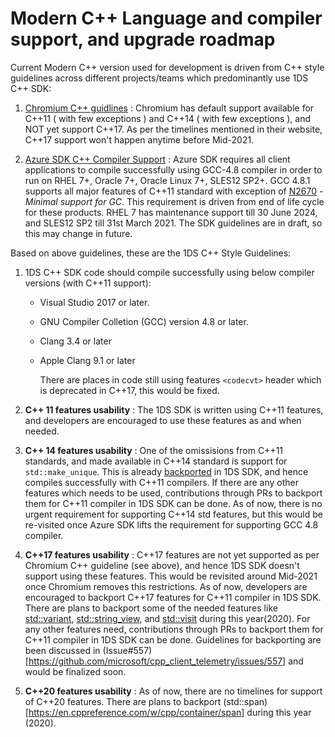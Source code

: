 # Modern C++ Language and compiler support, and  upgrade roadmap

Current Modern C++ version used for development is driven from C++ style guidelines across different projects/teams which predominantly use 1DS C++ SDK:

1. [Chromium C++ guidlines](https://chromium-cpp.appspot.com/) : Chromium has default support available for C++11 ( with few exceptions ) and C++14 ( with few exceptions ), and NOT yet support C++17. As per the timelines mentioned in their website, C++17 support won't happen anytime before Mid-2021.

2. [Azure SDK C++ Compiler Support](https://azure.github.io/azure-sdk/cpp_implementation.html#linux) : Azure SDK requires all client applications to compile successfully using GCC-4.8 compiler in order to run on RHEL 7+, Oracle 7+, Oracle Linux 7+, SLES12 SP2+. GCC 4.8.1 supports all major features of C++11 standard with exception of [N2670](http://www.open-std.org/jtc1/sc22/wg21/docs/papers/2008/n2670.htm) - _Minimal support for GC_. This requirement is driven from end of life cycle for these products. RHEL 7 has maintenance support till 30 June 2024, and SLES12 SP2 till 31st March 2021. The SDK guidelines are in draft, so this may change in future.

Based on above guidelines, these are the 1DS C++ Style Guidelines:

1. 1DS C++ SDK code should compile successfully using below compiler versions (with C++11 support):
    - Visual Studio 2017 or later.
    - GNU Compiler Colletion (GCC) version 4.8 or later.
    - Clang 3.4 or later
    - Apple Clang 9.1 or later

        There are places in code still using features  `<codecvt>` header which is deprecated in C++17, this would be fixed.

2. **C++ 11 features usability** : The 1DS SDK is written using C++11 features, and developers are encouraged to use these features as and when needed. 

3. **C++ 14 features usability** : One of the omissisions from C++11 standards, and made  available in C++14 standard is support for `std::make_unique`. This is already [backported](https://github.com/microsoft/cpp_client_telemetry/blob/780205d2ea0298e41e82d54a3d203366f051cdf4/lib/utils/Utils.hpp#L28) in 1DS SDK, and hence compiles successfully with C++11 compilers.
If there are any other features which needs to be used, contributions through PRs to backport them for C++11 compiler in 1DS SDK can be done. As of now, there is no urgent requirement for supporting C++14 std features, but this would be re-visited once Azure SDK lifts the requirement for supporting GCC 4.8 compiler.

4. **C++17 features usability** : C++17 features are not yet supported as per Chromium C++ guideline (see above), and hence 1DS SDK doesn't support using these features. This would be revisited around Mid-2021 once Chromium removes this restrictions. As of now, developers are encouraged to backport C++17 features for C++11 compiler in 1DS SDK. There are plans to backport some of the needed features like [std::variant](https://en.cppreference.com/w/cpp/utility/variant), [std::string_view](https://en.cppreference.com/w/cpp/string/basic_string_view),  and [std::visit](https://en.cppreference.com/w/cpp/utility/variant/visit) during this year(2020). For any other features need, contributions through PRs to backport them for C++11 compiler in 1DS SDK can be done. Guidelines for backporting are been discussed in (Issue#557)[https://github.com/microsoft/cpp_client_telemetry/issues/557] and would be finalized soon.

5. **C++20 features usability** : As of now, there are no timelines for support of C++20 features. There are plans to backport (std::span)[https://en.cppreference.com/w/cpp/container/span] during this year (2020).

